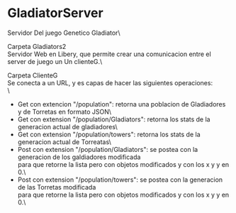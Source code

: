# GladiatorServer
Servidor Del juego Genetico Gladiator\

Carpeta Gladiators2\
Servidor Web en Libery, que permite crear una comunicacion entre el server de juego un Un clienteG.\

Carpeta ClienteG\
Se conecta a un URL, y es capas de hacer las siguientes operaciones:\
\
* Get con extencion "/population": retorna una poblacion de Gladiadores y de Torretas en formato JSON\
* Get con extension "/population/Gladiators": retorna los stats de la generacion actual de gladiadores\
* Get con extension "/population/towers": retorna los stats de la generacion actual de Torreatas\
* Post con extension "/population/Gladiators": se postea con la generacion de los galdiadores modificada \
para que retorne la lista pero con objetos modificados y con los x y y en 0.\
* Post con extension "/population/towers": se postea con la generacion de las Torretas modificada \
para que retorne la lista pero con objetos modificados y con los x y y en 0.\
